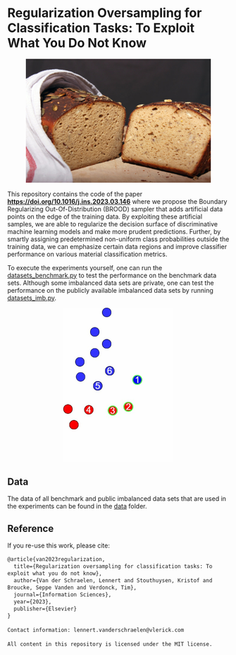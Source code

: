 # Regularization Oversampling for Classification Tasks: To Exploit What You Do Not Know

<p align="center">
<img src="pictures/fructan_free_bread.jpg" width="420">
</p>


This repository contains the code of the paper <b>https://doi.org/10.1016/j.ins.2023.03.146</b> where we propose the Boundary
Regularizing Out-Of-Distribution (BROOD) sampler that adds artificial data points on the edge of the training data. By exploiting
these artificial samples, we are able to regularize the decision surface of discriminative machine learning models and make more
prudent predictions. Further, by smartly assigning predetermined non-uniform class probabilities outside the training data, we can
emphasize certain data regions and improve classifier performance on various material classification metrics.

To execute the experiments yourself, one can run the [datasets_benchmark.py](datasets_benchmark.py) to test the performance on the benchmark data sets. Although some imbalanced data sets are private, one can test the performance on the publicly available imbalanced data sets by running [datasets_imb.py](datasets_imb.py).

<p align="center">
<img src="pictures/brood_animation.gif" width="250" >
</p>

## Data

The data of all benchmark and public imbalanced data sets that are used in the experiments can be found in the [data](data) folder. 

## Reference 

If you re-use this work, please cite:

```
@article{van2023regularization,
  title={Regularization oversampling for classification tasks: To exploit what you do not know},
  author={Van der Schraelen, Lennert and Stouthuysen, Kristof and Broucke, Seppe Vanden and Verdonck, Tim},
  journal={Information Sciences},
  year={2023},
  publisher={Elsevier}
}

Contact information: lennert.vanderschraelen@vlerick.com

All content in this repository is licensed under the MIT license.
